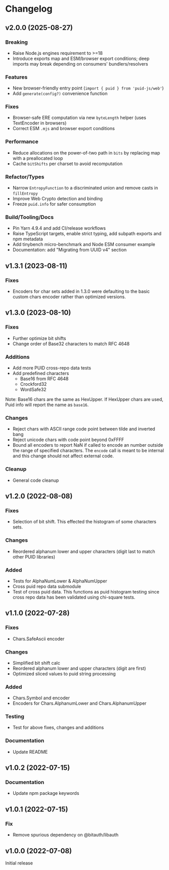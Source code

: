 # Changelog

## v2.0.0 (2025-08-27)

### Breaking

- Raise Node.js engines requirement to >=18
- Introduce exports map and ESM/browser export conditions; deep imports may break depending on consumers' bundlers/resolvers

### Features

- New browser-friendly entry point (`import { puid } from 'puid-js/web'`)
- Add `generate(config?)` convenience function

### Fixes

- Browser-safe ERE computation via new `byteLength` helper (uses TextEncoder in browsers)
- Correct ESM `.mjs` and browser export conditions

### Performance

- Reduce allocations on the power-of-two path in `bits` by replacing map with a preallocated loop
- Cache `bitShifts` per charset to avoid recomputation

### Refactor/Types

- Narrow `EntropyFunction` to a discriminated union and remove casts in `fillEntropy`
- Improve Web Crypto detection and binding
- Freeze `puid.info` for safer consumption

### Build/Tooling/Docs

- Pin Yarn 4.9.4 and add CI/release workflows
- Raise TypeScript targets, enable strict typing, add subpath exports and npm metadata
- Add tinybench micro-benchmark and Node ESM consumer example
- Documentation: add "Migrating from UUID v4" section

## v1.3.1 (2023-08-11)

### Fixes

- Encoders for char sets added in 1.3.0 were defaulting to the basic custom chars encoder rather than optimized versions.

## v1.3.0 (2023-08-10)

### Fixes

- Further optimize bit shifts
- Change order of Base32 characters to match RFC 4648

### Additions

- Add more PUID cross-repo data tests
- Add predefined characters
  - Base16 from RFC 4648
  - Crockford32
  - WordSafe32

Note: Base16 chars are the same as HexUpper. If HexUpper chars are used, Puid info will report the name as `base16`.

### Changes

- Reject chars with ASCII range code point between tilde and inverted bang
- Reject unicode chars with code point beyond 0xFFFF
- Bound all encoders to report NaN if called to encode an number outside the range of specified characters. The `encode` call is meant to be internal and this change should not affect external code.

### Cleanup

- General code cleanup

## v1.2.0 (2022-08-08)

### Fixes

- Selection of bit shift. This effected the histogram of some characters sets.

### Changes

- Reordered alphanum lower and upper characters (digit last to match other PUID libraries)

### Added

- Tests for AlphaNumLower & AlphaNumUpper
- Cross puid repo data submodule
- Test of cross puid data. This functions as puid histogram testing since cross repo data has been validated using chi-square tests.

## v1.1.0 (2022-07-28)

### Fixes

- Chars.SafeAscii encoder

### Changes

- Simplified bit shift calc
- Reordered alphanum lower and upper characters (digit are first)
- Optimized sliced values to puid string processing

### Added

- Chars.Symbol and encoder
- Encoders for Chars.AlphanumLower and Chars.AlphanumUpper

### Testing

- Test for above fixes, changes and additions

### Documentation

- Update README

## v1.0.2 (2022-07-15)

### Documentation

- Update npm package keywords

## v1.0.1 (2022-07-15)

### Fix

- Remove spurious dependency on @bitauth/libauth

## v1.0.0 (2022-07-08)

Initial release
